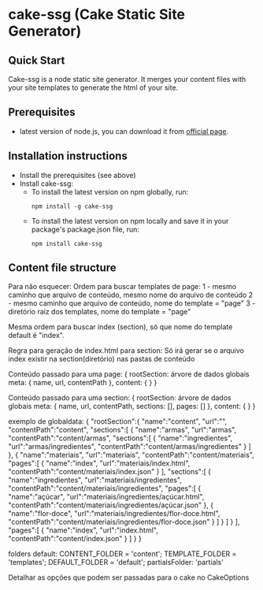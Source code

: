 # **cake-ssg (Cake Static Site Generator)**

## Quick Start
Cake-ssg is a node static site generator. It merges your content files with your site templates to generate the html of your site.

## Prerequisites
* latest version of node.js, you can download it from [official page](https://nodejs.org/en/).

## Installation instructions
* Install the prerequisites (see above)
* Install cake-ssg:
  * To install the latest version on npm globally, run:
    ```
    npm install -g cake-ssg
    ```
  * To install the latest version on npm locally and save it in your package's package.json file, run:
    ```
    npm install cake-ssg
    ```
  
## Content file structure


Para não esquecer:
Ordem para buscar templates de page:
  1 - mesmo caminho que arquivo de conteúdo, mesmo nome do arquivo de conteúdo
  2 - mesmo caminho que arquivo de conteúdo, nome do template = "page"
  3 - diretório raiz dos templates, nome do template = "page"

Mesma ordem para buscar index (section), só que nome do template default é "index".

Regra para geração de index.html para section:
  Só irá gerar se o arquivo index existir na section(diretório) nas pastas de conteúdo

Conteúdo passado para uma page: 
{
  rootSection: árvore de dados globais
  meta: {
    name, 
    url,
    contentPath
  }, 
  content: {
    <!-- conteúdo do arquivo de index da section -->
  }
}

Conteúdo passado para uma section: 
{
  rootSection: árvore de dados globais
  meta: {
    name, 
    url,
    contentPath,
    sections: [], <!-- lista de meta section filhas -->
    pages: [] <!-- lista de meta pages filhas --> 
  }, 
  content: {
    <!-- conteúdo do arquivo de index da section -->
  }
}

exemplo de globaldata:
{
  "rootSection":{
    "name":"content",
    "url":"",
    "contentPath":"content",
    "sections":[
      {
        "name":"armas",
        "url":"armas",
        "contentPath":"content/armas",
        "sections":[
          {
            "name":"ingredientes",
            "url":"armas/ingredientes",
            "contentPath":"content/armas/ingredientes"
          }
        ]
      },
      {
        "name":"materiais",
        "url":"materiais",
        "contentPath":"content/materiais",
        "pages":[
          {
            "name":"index",
            "url":"materiais/index.html",
            "contentPath":"content/materiais/index.json"
          }
        ],
        "sections":[
          {
            "name":"ingredientes",
            "url":"materiais/ingredientes",
            "contentPath":"content/materiais/ingredientes",
            "pages":[
              {
                "name":"açúcar",
                "url":"materiais/ingredientes/açúcar.html",
                "contentPath":"content/materiais/ingredientes/açúcar.json"
              },
              {
                "name":"flor-doce",
                "url":"materiais/ingredientes/flor-doce.html",
                "contentPath":"content/materiais/ingredientes/flor-doce.json"
              }
            ]
          }
        ]
      }
    ],
    "pages":[
        {
          "name":"index",
          "url":"index.html",
          "contentPath":"content/index.json"
        }
    ]
   }
}

folders default:
  CONTENT_FOLDER = 'content';
  TEMPLATE_FOLDER = 'templates';
  DEFAULT_FOLDER = 'default';
  partialsFolder: 'partials' <!-- específico do handlebars -->

Detalhar as opções que podem ser passadas para o cake no CakeOptions


 